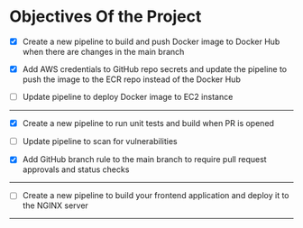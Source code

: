 # Objectives Of the Project

- [x] ⁠Create a new pipeline to build and push Docker image to Docker Hub when there are changes in the main branch

- [x] ⁠Add AWS credentials to GitHub repo secrets and update the pipeline to push the image to the ECR repo instead of the Docker Hub

- [ ] ⁠Update pipeline to deploy Docker image to EC2 instance

---

- [x] ⁠Create a new pipeline to run unit tests and build when PR is opened

- [ ] ⁠Update pipeline to scan for vulnerabilities

- [x] Add GitHub branch rule to the main branch to require pull request approvals and status checks

---

- [ ] Create a new pipeline to build your frontend application and deploy it to the NGINX server

---
